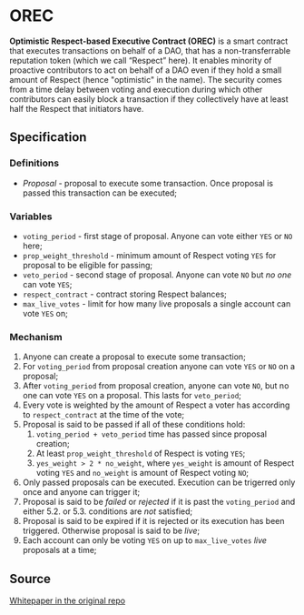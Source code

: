# OREC
**Optimistic Respect-based Executive Contract (OREC)** is a smart contract that executes transactions on behalf of a DAO, that has a non-transferrable reputation token (which we call “Respect” here). It enables minority of proactive contributors to act on behalf of a DAO even if they hold a small amount of Respect (hence "optimistic" in the name). The security comes from a time delay between voting and execution during which other contributors can easily block a transaction if they collectively have at least half the Respect that initiators have.

## Specification

### Definitions

- *Proposal* - proposal to execute some transaction. Once proposal is passed this transaction can be executed;

### Variables

- `voting_period` - first stage of proposal. Anyone can vote either `YES` or `NO` here;
- `prop_weight_threshold` - minimum amount of Respect voting `YES` for proposal to be eligible for passing;
- `veto_period` - second stage of proposal. Anyone can vote `NO` but *no one* can vote `YES`;
- `respect_contract` - contract storing Respect balances;
- `max_live_votes` - limit for how many live proposals a single account can vote `YES` on;

### Mechanism
<!-- TODO: Check if this matches implementation -->

1. Anyone can create a proposal to execute some transaction;
2. For `voting_period` from proposal creation anyone can vote `YES` or `NO` on a proposal;
3. After `voting_period` from proposal creation, anyone can vote `NO`, but no one can vote `YES` on a proposal. This lasts for `veto_period`;
4. Every vote is weighted by the amount of Respect a voter has according to `respect_contract` at the time of the vote;
5. Proposal is said to be passed if all of these conditions hold:
   1. `voting_period + veto_period` time has passed since proposal creation;
   2. At least `prop_weight_threshold` of Respect is voting `YES`;
   3. `yes_weight > 2 * no_weight`, where `yes_weight` is amount of Respect voting `YES` and `no_weight` is amount of Respect voting `NO`;
6. Only passed proposals can be executed. Execution can be trigerred only once and anyone can trigger it;
7. Proposal is said to be *failed* or *rejected* if it is past the `voting_period` and either 5.2. or 5.3. conditions are *not* satisfied;
8. Proposal is said to be expired if it is rejected or its execution has been triggered. Otherwise proposal is said to be *live*;
9. Each account can only be voting `YES` on up to `max_live_votes` *live* proposals at a time;

## Source
[Whitepaper in the original repo](https://github.com/sim31/ordao/blob/main/docs/OREC.md)



